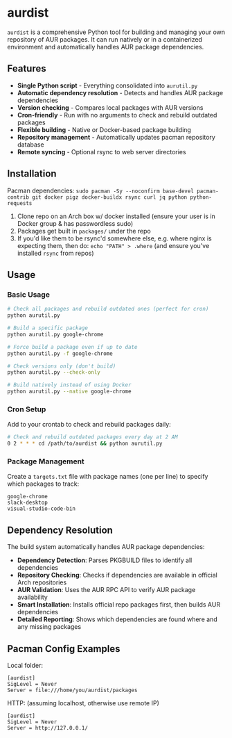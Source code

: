 # aurdist

`aurdist` is a comprehensive Python tool for building and managing your own repository of AUR packages. It can run natively or in a containerized environment and automatically handles AUR package dependencies.

## Features
* **Single Python script** - Everything consolidated into `aurutil.py`
* **Automatic dependency resolution** - Detects and handles AUR package dependencies
* **Version checking** - Compares local packages with AUR versions
* **Cron-friendly** - Run with no arguments to check and rebuild outdated packages
* **Flexible building** - Native or Docker-based package building
* **Repository management** - Automatically updates pacman repository database
* **Remote syncing** - Optional rsync to web server directories

## Installation
Pacman dependencies: `sudo pacman -Sy --noconfirm base-devel pacman-contrib git docker pigz docker-buildx rsync curl jq python python-requests`

1. Clone repo on an Arch box w/ docker installed (ensure your user is in Docker group & has passwordless sudo)
2. Packages get built in `packages/` under the repo
3. If you'd like them to be rsync'd somewhere else, e.g. where nginx is expecting them, then do: `echo "PATH" > .where` (and ensure you've installed `rsync` from repos)

## Usage

### Basic Usage
```bash
# Check all packages and rebuild outdated ones (perfect for cron)
python aurutil.py

# Build a specific package
python aurutil.py google-chrome

# Force build a package even if up to date
python aurutil.py -f google-chrome

# Check versions only (don't build)
python aurutil.py --check-only

# Build natively instead of using Docker
python aurutil.py --native google-chrome
```

### Cron Setup
Add to your crontab to check and rebuild packages daily:
```bash
# Check and rebuild outdated packages every day at 2 AM
0 2 * * * cd /path/to/aurdist && python aurutil.py
```

### Package Management
Create a `targets.txt` file with package names (one per line) to specify which packages to track:
```
google-chrome
slack-desktop
visual-studio-code-bin
```

## Dependency Resolution

The build system automatically handles AUR package dependencies:

- **Dependency Detection**: Parses PKGBUILD files to identify all dependencies
- **Repository Checking**: Checks if dependencies are available in official Arch repositories  
- **AUR Validation**: Uses the AUR RPC API to verify AUR package availability
- **Smart Installation**: Installs official repo packages first, then builds AUR dependencies
- **Detailed Reporting**: Shows which dependencies are found where and any missing packages

## Pacman Config Examples
Local folder:
```
[aurdist]
SigLevel = Never
Server = file:///home/you/aurdist/packages
```

HTTP: (assuming localhost, otherwise use remote IP)
```
[aurdist]
SigLevel = Never
Server = http://127.0.0.1/
```